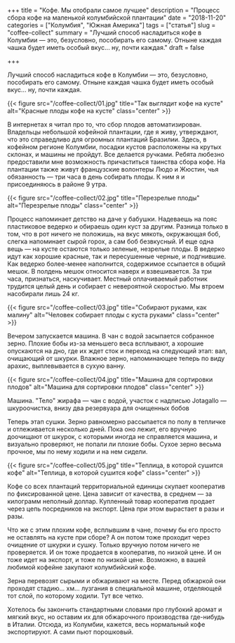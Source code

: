 +++
title = "Кофе. Мы отобрали самое лучшее"
description = "Процесс сбора кофе на маленькой колумбийской плантации"
date = "2018-11-20"
categories = ["Колумбия", "Южная Америка"]
tags = ["статья"]
slug = "coffee-collect"
summary = "Лучший способ насладиться кофе в Колумбии — это, безусловно, пособирать его самому. Отныне каждая чашка будет иметь особый вкус... ну, почти каждая."
draft = false

+++

Лучший способ насладиться кофе в Колумбии — это, безусловно, пособирать его самому. Отныне каждая чашка будет иметь особый вкус... ну, почти каждая.

{{< figure src="/coffee-collect/01.jpg" title="Так выглядит кофе на кусте" alt="Красные плоды кофе на кусте" class="center" >}}

В интернетах я читал про то, что сбор плодов автоматизирован. Владельцы небольшой кофейной плантации, где я живу, утверждают, что это справедливо для огромных плантаций Бразилии. Здесь, в кофейном регионе Колумбии, посадки кустов расположены на крутых склонах, и машины не пройдут. Все делается ручками. Ребята любезно предоставили мне возможность причаститься таинства сбора кофе. На плантации также живут французские волонтеры Людо и Жюстин, чья обязанность — три часа в день собирать плоды. К ним я и присоединяюсь в районе 9 утра. 

{{< figure src="/coffee-collect/02.jpg" title="Перезрелые плоды" alt="Перезрелые плоды" class="center" >}}

Процесс напоминает детство на даче у бабушки. Надеваешь на пояс пластиковое ведерко и обираешь один куст за другим. Разница только в том, что в рот ничего не положишь, на вкус мякоть, окружающая боб, слегка напоминает сырой горох, а сам боб безвкусный. И еще одна вещь — на кусте остаются только зеленые, незрелые плоды. В ведерко идут как хорошие красные, так и пересушенные черные, и подгнившие. Как ведерко более-менее наполнится, содержимое ссыпается в общий мешок. В полдень мешок относится наверх и взвешивается. За три часа, признаться, наскучивает. Местный оплачиваемый работник трудится целый день и собирает с невероятной скоростью. Мы втроем насобирали лишь 24 кг.

{{< figure src="/coffee-collect/03.jpg" title="Собирают руками, как малину" alt="Человек собирает плоды с куста руками" class="center" >}}

Вечером запускается машина. В чан с водой засыпается собранное зерно. Плохие бобы  из-за меньшего веса всплывают, а хорошие опускаются на дно, где их ждет сток и переход на следующий этап: вал, очищающий от шкурки. Влажное зерно, напоминающее теперь по виду арахис, выплевывается в сухую ванну.

{{< figure src="/coffee-collect/04.jpg" title="Машина для сортировки плодов" alt="Машина для сортировки плодов" class="center" >}}

Машина. "Тело" жирафа — чан с водой, участок с надписью Jotagallo — шкуроочистка, внизу два резервуара для очищенных бобов

Теперь этап сушки. Зерно равномерно рассыпается по полу в тепличке и отлеживается несколько дней. Пока оно лежит, его вручную доочищают от шкурок, с которыми иногда не справляется машина, и визуально проверяют, не попали ли плохие бобы. Сухое зерно весьма прочное, мы по нему ходили и на нем сидели.

{{< figure src="/coffee-collect/05.jpg" title="Теплица, в которой сушится кофе" alt="Теплица, в которой сушится кофе" class="center" >}}

Кофе со всех плантаций территориальной единицы скупает кооператив по фиксированной цене. Цена зависит от качества, в среднем — за килограмм неполный доллар. Купленный товар кооператив продает через цепь посредников на экспорт. Цена при этом вырастает в разы и разы.

Что же с этим плохим кофе, всплывшим в чане, почему бы его просто не оставлять на кусте при сборе? А он потом тоже проходит через очищение от шкурки и сушку. Только  вручную потом ничего не проверяется. И он тоже продается в кооператив, по низкой цене. И он тоже идет на экспорт, и тоже по низкой цене. Возможно, в вашей любимой кофейне закупают колумбийский кофе.

Зерна перевозят сырыми и обжаривают на месте. Перед обжаркой они проходят стадию... хм... лузгания в специальной машине, отделяющей тот слой, по которому ходили. Тут все четко.

Хотелось бы закончить стандартными словами про глубокий аромат и мягкий вкус, но оставим их для обжарочного производства где-нибудь в Италии. Отсюда, из Колумбии, кажется, весь нормальный кофе экспортируют. А сами пьют порошковый.